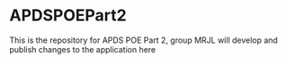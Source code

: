 # APDSPOEPart2
This is the repository for APDS POE Part 2, group MRJL will develop and publish changes to the application here
